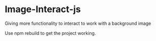 Image-Interact-js
==================

Giving more functionality to interact to work with a background image

Use npm rebuild to get the project working.

